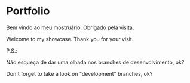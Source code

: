 # Portfolio
Bem vindo ao meu mostruário. Obrigado pela visita.

Welcome to my showcase. Thank you for your visit.

P.S.: 

Não esqueça de dar uma olhada nos branches de desenvolvimento, ok?

Don't forget to take a look on "development" branches, ok?
